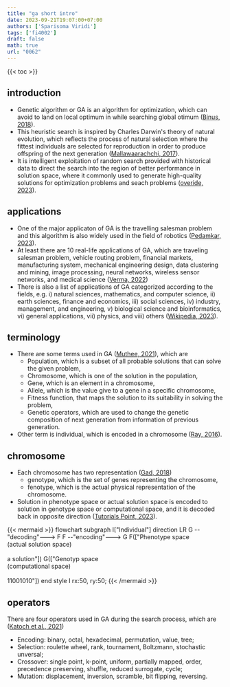 ```yaml
---
title: "ga short intro"
date: 2023-09-21T19:07:00+07:00
authors: ['Sparisoma Viridi']
tags: ['fi4002']
draft: false
math: true
url: "0062"
---
```

{{< toc >}}


## introduction
+ Genetic algorithm or GA is an algorithm for optimization, which can avoid to land on local optimum in while searching global otimum ([Binus, 2018](https://socs.binus.ac.id/2018/12/08/genetic-algorithm/)).
+ This heuristic search is inspired by Charles Darwin's theory of natural evolution, which reflects the process of natural selection where the fittest individuals are selected for reproduction in order to produce offspring of the next generation ([Mallawaarachchi, 2017](https://towardsdatascience.com/introduction-to-genetic-algorithms-including-example-code-e396e98d8bf3)).
+ It is intelligent exploitation of random search provided with historical data to direct the search into the region of better performance in solution space, where it commonly used to generate high-quality solutions for optimization problems and seach problems ([overide, 2023](https://www.geeksforgeeks.org/genetic-algorithms/)).


## applications
+ One of the major applicaton of GA is the travelling salesman problem and this algorithm is also widely used in the field of robotics ([Pedamkar, 2023](https://www.educba.com/what-is-genetic-algorithm/)).
+ At least there are 10 real-life applications of GA, which are traveling salesman problem, vehicle routing problem, financial markets, manufacturing system, mechanical engineering design, data clustering and mining, image processing, neural networks, wireless sensor networks, and medical science ([Verma, 2022](https://analyticsindiamag.com/10-real-life-applications-of-genetic-optimization/))
+ There is also a list of applications of GA categorized according to the fields, e.g. i) natural sciences, mathematics, and computer science, ii) earth sciences, finance and economics, iii) social sciences, iv) industry, management, and engineering, v) biological science and bioinformatics, vi) general applications, vii) physics, and viii) others ([Wikipedia, 2023](https://en.wikipedia.org/w/index.php?oldid=1173413907)).


## terminology
+ There are some terms used in GA ([Muthee, 2021](https://www.section.io/engineering-education/the-basics-of-genetic-algorithms-in-ml/)), which are
  - Population, which is a subset of all probable solutions that can solve the given problem,
  - Chromosome, which is one of the solution in the population,
  - Gene, which is an element in a chromosome,
  - Allele, which is the value give to a gene in a specific chromosome,
  - Fitness function, that maps the solution to its suitability in solving the problem,
  - Genetic operators, which are used to change the genetic composition of next generation from information of previous generation.
+ Other term is individual, which is encoded in a chromosome ([Ray, 2016](https://stackoverflow.com/a/39740926/9475509)).


## chromosome
+ Each chromosome has two representation ([Gad, 2018](https://towardsdatascience.com/introduction-to-optimization-with-genetic-algorithm-2f5001d9964b))
  - genotype, which is the set of genes representing the chromosome,
  - fenotype, which is the actual physical representation of the chromosome.
+ Solution in phenotype space or actual solution space is encoded to solution in genotype space or computational space, and it is decoded back in opposite direction ([Tutorials Point, 2023](https://www.tutorialspoint.com/genetic_algorithms/genetic_algorithms_fundamentals.htm)).

{{< mermaid >}}
flowchart
  subgraph I["Individual"]
    direction LR
    G --"decoding"---> F
    F --"encoding"---> G
    F(["Phenotype space<br>(actual solution space)<br><br>a solution"])
    G(["Genotyp space<br>(computational space)<br><br>11001010"])
  end
  style I rx:50, ry:50;
{{< /mermaid >}}


## operators
There are four operators used in GA during the search process, which are ([Katoch et al., 2021](https://doi.org/10.1007/s11042-020-10139-6))
+ Encoding: binary, octal, hexadecimal, permutation, value, tree;
+ Selection: roulette wheel, rank, tournament, Boltzmann, stochastic unversal;
+ Crossover: single point, k-point, uniform, partially mapped, order, precedence preserving, shuffle, reduced surrogate, cycle;
+ Mutation: displacement, inversion, scramble, bit flipping, reversing.
